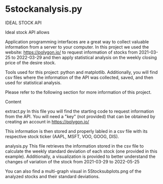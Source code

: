 # 5stockanalysis.py

IDEAL STOCK API

Ideal stock API allows

Application programming interfaces are a great way to collect valuable information from a server to your computer. In this project we used the website: https://polygon.io/ to request information of stocks from 2021-03-25 to 2022-03-29 and then apply statistical analysis on the weekly closing price of the desire stock.

Tools used for this project: python and matplotlib. Additionally, you will find csv files where the information of the API was collected, saved, and then used for statistical analysis.

Please refer to the following section for more information of this project.

Content

extract.py
In this file you will find the starting code to request information from the API. You will need a "key" (not provided) that can be obtained by creating an account in https://polygon.io/

This information is then stored and properly labled in a csv file with its respective stock ticker (AAPL, MSFT, VOO, GOOG, DIS).

analysis.py
This file retrieves the information stored in the csv file to calculate the weekly standard deviation of each stock (one provided in this example). Additionally, a visualization is provided to better understand the changes of variation of the stock from 2021-03-29 to 2022-05-25

You can also find a multi-graph visual in 5Stocksubplots.png of the analyzed stocks and their standard deviations.
